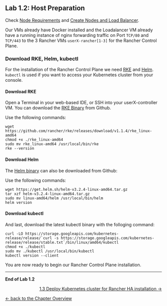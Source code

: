 ## Lab 1.2: Host Preparation

Check [Node Requirements](https://rancher.com/docs/rancher/v2.x/en/installation/requirements/) and [Create Nodes and Load Balancer](https://rancher.com/docs/rancher/v2.x/en/installation/ha/create-nodes-lb/).

Our VMs already have Docker installed and the Loadalancer VM already have a running instance of nginx forwarding traffic on Port `TCP/80` and `TCP/443` to the 3 Rancher VMs `userX-rancher[1-3]` for the Rancher Control Plane.

### Download RKE, Helm, kubectl

For the installation of the Rancher Control Plane we need [RKE](https://rancher.com/docs/rke/latest/en/) and [Helm](https://helm.sh/). `kubectl` is used if you want to access your Kubernetes cluster from your console.


#### Download RKE

Open a Terminal in your web-based IDE, or SSH into your userX-controller VM. You can download the [RKE Binary](https://github.com/rancher/rke/releases/tag/v1.1.4) from Github.

Use the following commands:

```
wget https://github.com/rancher/rke/releases/download/v1.1.4/rke_linux-amd64
chmod +x ./rke_linux-amd64 
sudo mv rke_linux-amd64 /usr/local/bin/rke
rke --version
```

#### Download Helm

The [Helm binary](https://github.com/helm/helm/releases/tag/v3.2.4) can also be downloaded from Github:

Use the following commands:

```
wget https://get.helm.sh/helm-v3.2.4-linux-amd64.tar.gz
tar xzf helm-v3.2.4-linux-amd64.tar.gz
sudo mv linux-amd64/helm /usr/local/bin/helm
helm version
```
#### Download kubectl

And last, download the latest kubectl binary with the folloging command:

```
curl -LO https://storage.googleapis.com/kubernetes-release/release/`curl -s https://storage.googleapis.com/kubernetes-release/release/stable.txt`/bin/linux/amd64/kubectl
chmod +x ./kubectl
sudo mv ./kubectl /usr/local/bin/kubectl
kubectl version --client
```

You are now ready to begin our Rancher Control Plane installation.

---

**End of Lab 1.2**

<p width="100px" align="right"><a href="13_deploywithrke.md">1.3 Deploy Kubernetes cluster for Rancher HA installation →</a></p>

[← back to the Chapter Overview](10_rancher.md)
